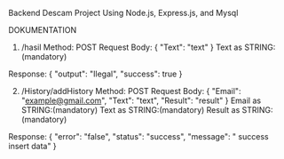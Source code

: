 Backend Descam Project Using Node.js, Express.js, and Mysql

DOKUMENTATION

1. /hasil
Method: POST
Request Body:
{
    "Text": "text"
}
Text as STRING:(mandatory)

Response:
{
    "output": "Ilegal",
    "success": true
}

2. /History/addHistory
Method: POST
Request Body:
{
    "Email": "example@gmail.com",
    "Text": "text",
    "Result": "result"
}
Email as STRING:(mandatory)
Text as STRING:(mandatory)
Result as STRING:(mandatory)

Response:
{
    "error": "false", 
    "status": "success",
    "message": " success insert data"
}